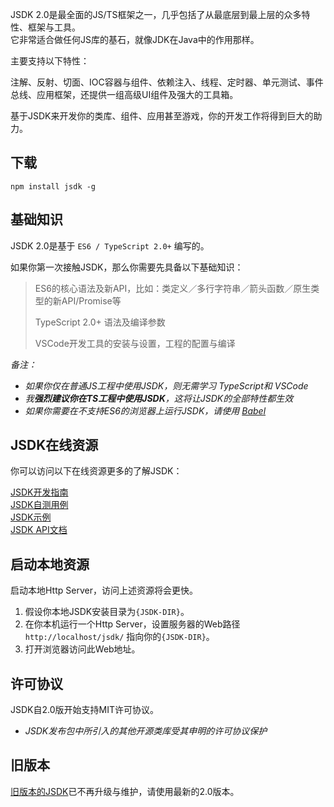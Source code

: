 JSDK 2.0是最全面的JS/TS框架之一，几乎包括了从最底层到最上层的众多特性、框架与工具。<br>
它非常适合做任何JS库的基石，就像JDK在Java中的作用那样。

主要支持以下特性： 
<p class="warn">
注解、反射、切面、IOC容器与组件、依赖注入、线程、定时器、单元测试、事件总线、应用框架，还提供一组高级UI组件及强大的工具箱。
</p>
基于JSDK来开发你的类库、组件、应用甚至游戏，你的开发工作将得到巨大的助力。

## 下载
```shell
npm install jsdk -g
```

## 基础知识 
JSDK 2.0是基于 <code>ES6 / TypeScript 2.0+</code> 编写的。

如果你第一次接触JSDK，那么你需要先具备以下基础知识：
> ES6的核心语法及新API，比如：类定义／多行字符串／箭头函数／原生类型的新API/Promise等
>
> TypeScript 2.0+ 语法及编译参数
>
> VSCode开发工具的安装与设置，工程的配置与编译

*备注：*
* *如果你仅在普通JS工程中使用JSDK，则无需学习 TypeScript和 VSCode*
* *我<b>强烈建议你在TS工程中使用JSDK</b>，这将让JSDK的全部特性都生效*
* *如果你需要在不支持ES6的浏览器上运行JSDK，请使用 [Babel](https://babeljs.io/docs/en/)*

## JSDK在线资源
你可以访问以下在线资源更多的了解JSDK：
<p class="warn">
<a href="https://fengboyue.github.io/jsdk/docs/#/zh/quick" target="_blank">JSDK开发指南</a>
<br>
<a href="https://fengboyue.github.io/jsdk/tests" target="_blank">JSDK自测用例</a>
<br>
<a href="https://fengboyue.github.io/jsdk/examples" target="_blank">JSDK示例</a>
<br>
<a href="https://fengboyue.github.io/jsdk/api" target="_blank">JSDK API文档</a>
</p>

## 启动本地资源
启动本地Http Server，访问上述资源将会更快。
1. 假设你本地JSDK安装目录为<code>{JSDK-DIR}</code>。
2. 在你本机运行一个Http Server，设置服务器的Web路径 <code>http://localhost/jsdk/</code> 指向你的<code>{JSDK-DIR}</code>。
3. 打开浏览器访问此Web地址。

## 许可协议
JSDK自2.0版开始支持MIT许可协议。
* *JSDK发布包中所引入的其他开源类库受其申明的许可协议保护*

## 旧版本
<a href="https://sourceforge.net/projects/jsdk2/" target="_blank">
旧版本的JSDK</a>已不再升级与维护，请使用最新的2.0版本。